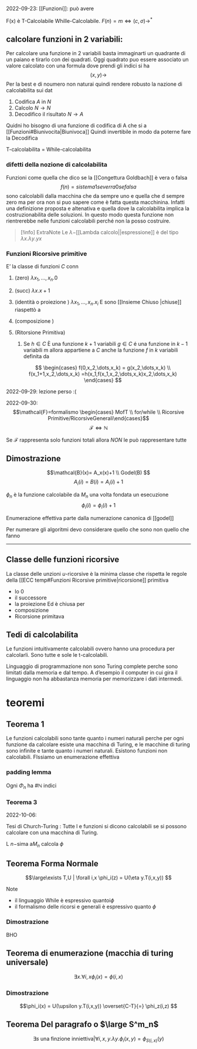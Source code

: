 2022-09-23:
[[Funzioni]]: può avere 


F(x) è
T-Calcolabile
Whille-Calcolabile. $F(n) = m \iff (c,\sigma) \rightarrow^*$


## calcolare funzioni in 2 variabili:
Per calcolare una funzione in 2  variabili basta immaginarti un quadrante di un paiano e tirarlo con dei quadrati. Oggi quadrato puo essere associato un valore calcolato con una formula dove prendi gli indici si ha 
$$ (x,y)\rightarrow $$
Per la best e di noumero non naturai quindi rendere robusto la nazione di calcolabilita sui dat

1. Codifica $A$ in $N$
2. Calcolo $N \rightarrow N$
3. Decodifico il risultato $N \rightarrow A$

Quidni ho bisogno di una funzione di codifica di A che si a [[Funzioni#Biunivocita|Biunivoca]] Quindi invertibile in modo da poterne fare la Decodifica 



T-calcolabilita = While-calcolabilita 


### difetti della nozione di calcolabilita
Funzioni come quella che dico se la  [[Congettura Goldbach]] è vera o falsa 
$$f(n)= sistema 1 se verra 0 se falsa$$ sono calcolabili dalla macchina che da sempre uno e quella che d sempre zero ma per ora non si puo sapere come è fatta questa macchinina. Infatti una definizione proposta e altenativa e quella dove la calcolabilita implica la costruzionabilita delle soluzioni. In questo modo questa funzione non rientrerebbe nelle funzioni calcolabili perché non la posso costruire.

>[!info] ExtraNote
Le $\lambda-$[[Lambda calcolo||espressione]]  è del tipo $\lambda x.\lambda y.yx$ 
### Funzioni Ricorsive primitive
 E’ la classe di funzioni $C$ conn
1. (zero) $\lambda x_1,\dots,x_n.0$
2. (succ) $\lambda x.x+1$
3. (identità o proiezione ) $\lambda x_1,\dots,x_n.x_i$
E sono [[Insieme Chiuso |chiuse]] riaspettò a 
 4. (composizione )
 5. (Ritorsione Primitiva)
	 1.  Se $h \in C$ È una funzione $k+1$ variabili $g \in C$ é una funzione in $k-1$ variabili m allora appartiene a $C$ anche la funzione $f$ in $k$ variabili definita da 
	 
	  $$
	  \begin{cases}
		    f(0,x_2,\dots,x_k) =  g(x_2,\dots,x_k) \\
		    f(x_1+1,x_2,\dots,x_k) =h(x_1,f(x_1,x_2,\dots,x_k)x_2,\dots,x_k) 
    \end{cases}
	 $$


2022-09-29: lezione perso :(

2022-09-30:
$$\mathcal{F}=formalismo \begin{cases} MofT \\ for/while \\ Ricorsive Primitive/RicorsiveGenerali\end{cases}$$
$$\mathcal{F}\iff\mathbb{N} $$

Se $\mathcal{F}$ rappresenta solo funzioni totali allora _NON_ le può rappresentare tutte

## Dimostrazione

$$\mathcal{B}(x)= A_x(x)+1 \\ Godel(B) $$
$$A_i(i)=B(i)=A_i(i)+1$$


$\phi_n$ è la funzione calcolabile da $M_n$ una volta fondata un esecuzione 
$$\phi_i(i)=\phi_i(i) + 1$$

Enumerazione effettiva parte dalla numerazione canonica di [[godel]] 

Per numerare gli algoritmi devo considerare quello che sono non quello che fanno


---

## Classe delle funzioni ricorsive
La classe delle unzioni $u$-ricorsive è la minima classe che rispetta le regole della [[ECC temp#Funzioni Ricorsive primitive|ricorsione]] primitiva 
- lo 0 
- il successore 
- la proiezione
Ed è chiusa per
- composizione
- Ricorsione primitava


## Tedi di calcolabilita
Le funzioni intuitivamente calcolabili ovvero hanno una procedura per calcolarli.
Sono tutte e sole le t-calcolabili.



  Linguaggio di programmazione non sono Turing complete perche sono limitati dalla memoria e dal tempo. A d’esempio il computer in cui gira il linguaggio non ha abbastanza memoria per memorizzare i dati intermedi.




# teoremi
## Teorema 1
Le funzioni calcolabili sono tante quanto i numeri naturali perche per ogni funzione da calcolare esiste una macchina di Turing, e le macchine di turing sono infinite e tante quanto i numeri naturali.
Esistono funzioni non calcolabili.
FIssiamo un enumerazione effettiva
### padding lemma
Ogni $\Phi_n$ ha $\# \mathbb{N}$ indici

### Teorema 3




2022-10-06:

Tesi di Church-Turing :
Tutte l e funzioni si dicono calcolabili se si possono calcolare con una macchina di Turing. 


L $n-$sima a$M_n$ calcola $\phi$ 


## Teorema Forma Normale

$$\large\exists T,U |  \forall i,x \phi_i(z) = U(\eta y.T(i,x,y)) $$
 >[!note] 
 >- il linguaggio While è espressivo quantoi$\phi$
 >- il formalismo delle ricorsi e generali è espressivo quanto  $\phi$
 >
### Dimostrazione
BHO


## Teorema di enumerazione (macchia di turing universale)

$$\exists x.\forall i,x \phi_i(x)=\phi(i,x)$$



### Dimostrazione
$$\phi_i(x) = U(\upsilon y.T(i,x,y)) \overset{C-T}{=}  \phi_z(i,z) $$




## Teorema Del paragrafo o $\large S^m_n$
$$\exists s \text{ una finzione inniettiva} | \forall i,x,y.\lambda y.\phi_i(x,y)= \phi_{S(i,x)}(y)$$


